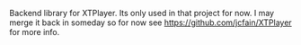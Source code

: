 Backend library for XTPlayer. Its only used in that project for now. I may merge it back in someday so for now see https://github.com/jcfain/XTPlayer for more info.
